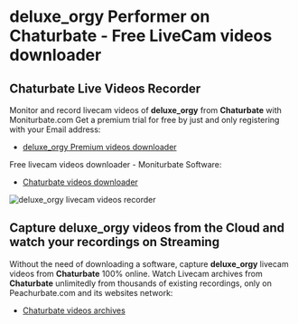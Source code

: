 # deluxe_orgy Performer on Chaturbate - Free LiveCam videos downloader

## Chaturbate Live Videos Recorder

Monitor and record livecam videos of **deluxe_orgy** from **Chaturbate** with Moniturbate.com
Get a premium trial for free by just and only registering with your Email address:
* [deluxe_orgy Premium videos downloader](https://moniturbate.com/request-demo-licence-key.html)

Free livecam videos downloader - Moniturbate Software:
* [Chaturbate videos downloader](https://moniturbate.com/moniturbate-download-software.html)

![deluxe_orgy livecam videos recorder](https://peachurnet.com/templates/moniturbate-software.png)


## Capture deluxe_orgy videos from the Cloud and watch your recordings on Streaming

Without the need of downloading a software, capture **deluxe_orgy** livecam videos from **Chaturbate** 100% online.
Watch Livecam archives from **Chaturbate** unlimitedly from thousands of existing recordings, only on Peachurbate.com and its websites network:
* [Chaturbate videos archives](https://peachurnet.com/)